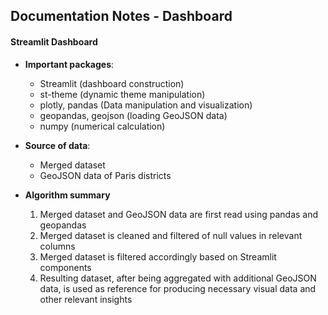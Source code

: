 ## Documentation Notes - Dashboard

#### Streamlit Dashboard
- **Important packages**:
  - Streamlit (dashboard construction)
  - st-theme (dynamic theme manipulation)
  - plotly, pandas (Data manipulation and visualization)
  - geopandas, geojson (loading GeoJSON data)
  - numpy (numerical calculation)

- **Source of data**:
  - Merged dataset
  - GeoJSON data of Paris districts

- **Algorithm summary**
  1. Merged dataset and GeoJSON data are first read using pandas and geopandas
  2. Merged dataset is cleaned and filtered of null values in relevant columns
  3. Merged dataset is filtered accordingly based on Streamlit components
  4. Resulting dataset, after being aggregated with additional GeoJSON data, is used as reference for producing necessary visual data and other relevant insights